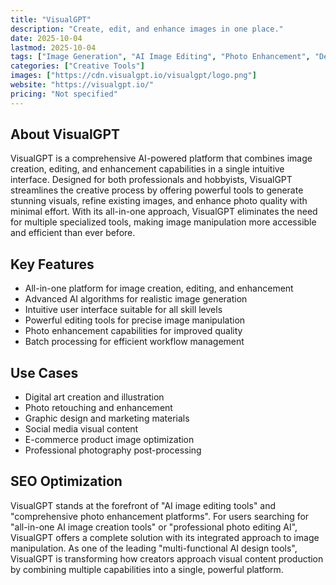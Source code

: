 ```yaml
---
title: "VisualGPT"
description: "Create, edit, and enhance images in one place."
date: 2025-10-04
lastmod: 2025-10-04
tags: ["Image Generation", "AI Image Editing", "Photo Enhancement", "Design"]
categories: ["Creative Tools"]
images: ["https://cdn.visualgpt.io/visualgpt/logo.png"]
website: "https://visualgpt.io/"
pricing: "Not specified"
---
```


## About VisualGPT

VisualGPT is a comprehensive AI-powered platform that combines image creation, editing, and enhancement capabilities in a single intuitive interface. Designed for both professionals and hobbyists, VisualGPT streamlines the creative process by offering powerful tools to generate stunning visuals, refine existing images, and enhance photo quality with minimal effort. With its all-in-one approach, VisualGPT eliminates the need for multiple specialized tools, making image manipulation more accessible and efficient than ever before.

## Key Features

- All-in-one platform for image creation, editing, and enhancement
- Advanced AI algorithms for realistic image generation
- Intuitive user interface suitable for all skill levels
- Powerful editing tools for precise image manipulation
- Photo enhancement capabilities for improved quality
- Batch processing for efficient workflow management

## Use Cases

- Digital art creation and illustration
- Photo retouching and enhancement
- Graphic design and marketing materials
- Social media visual content
- E-commerce product image optimization
- Professional photography post-processing

## SEO Optimization

VisualGPT stands at the forefront of "AI image editing tools" and "comprehensive photo enhancement platforms". For users searching for "all-in-one AI image creation tools" or "professional photo editing AI", VisualGPT offers a complete solution with its integrated approach to image manipulation. As one of the leading "multi-functional AI design tools", VisualGPT is transforming how creators approach visual content production by combining multiple capabilities into a single, powerful platform.